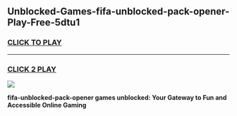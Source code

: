 
## Unblocked-Games-fifa-unblocked-pack-opener-Play-Free-5dtu1
<h3>
<a href="https://premium76.site?title=fifa-unblocked-pack-opener&ref=21A">CLICK TO PLAY</a></h3>
<hr>

<h3>
<a href="https://premium76.site?title=fifa-unblocked-pack-opener&ref=21A">CLICK 2 PLAY</a>
  
</h3>

<a href="https://premium76.site?title=fifa-unblocked-pack-opener&ref=21A"><img src="https://clearcache.store/games.png"></a>


**fifa-unblocked-pack-opener games unblocked: Your Gateway to Fun and Accessible Online Gaming**
